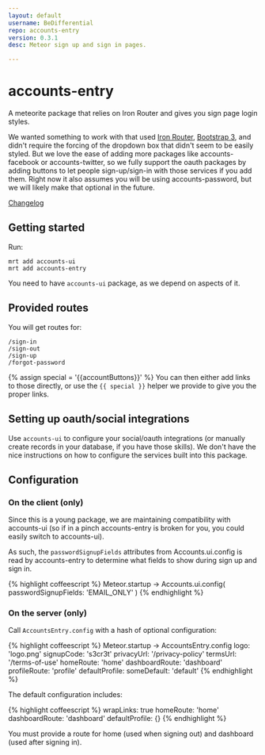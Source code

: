 ```yaml
---
layout: default
username: BeDifferential
repo: accounts-entry
version: 0.3.1
desc: Meteor sign up and sign in pages.

---
```


# accounts-entry

A meteorite package that relies on Iron Router and gives you sign page login styles.

We wanted something to work with that used [Iron
Router](https://github.com/EventedMind/iron-router), [Bootstrap
3](https://github.com/mangasocial/meteor-bootstrap-3), and didn't require the forcing of the dropdown box that didn't seem to be easily styled. But we love the ease of adding more packages like accounts-facebook or accounts-twitter, so we fully support the oauth packages by adding buttons to let people sign-up/sign-in with those services if you add them.  Right now it also assumes you will be using accounts-password, but we will likely make that optional in the future.

[Changelog](https://github.com/BeDifferential/accounts-entry/blob/master/CHANGELOG.md)

## Getting started

Run:

```
mrt add accounts-ui
mrt add accounts-entry
```

You need to have `accounts-ui` package, as we depend on aspects of it.

## Provided routes

You will get routes for:

```
/sign-in
/sign-out
/sign-up
/forgot-password
```

{% assign special = '{{accountButtons}}' %}
You can then either add links to those directly, or use the `{{ special }}` helper we provide to give you the proper links.

## Setting up oauth/social integrations

Use `accounts-ui` to configure your social/oauth integrations (or manually create records in your database, if you have those skills). We don't have the nice instructions on how to configure the services built into this package.

## Configuration

### On the client (only)

Since this is a young package, we are maintaining compatibility with accounts-ui (so if in a pinch accounts-entry is broken for you, you could easily switch to accounts-ui).

As such, the `passwordSignupFields` attributes from Accounts.ui.config is read by accounts-entry to determine what fields to show during sign up and sign in.

{% highlight coffeescript %}
Meteor.startup ->
  Accounts.ui.config(
    passwordSignupFields: 'EMAIL_ONLY'
  )
{% endhighlight %}

### On the server (only)

Call `AccountsEntry.config` with a hash of optional configuration:

{% highlight coffeescript %}
Meteor.startup ->
  AccountsEntry.config
    logo: 'logo.png'
    signupCode: 's3cr3t'
    privacyUrl: '/privacy-policy'
    termsUrl: '/terms-of-use'
    homeRoute: 'home'
    dashboardRoute: 'dashboard'
    profileRoute: 'profile'
    defaultProfile: 
        someDefault: 'default'
{% endhighlight %}

The default configuration includes:

{% highlight coffeescript %}
  wrapLinks: true
  homeRoute: 'home'
  dashboardRoute: 'dashboard'
  defaultProfile: {}
{% endhighlight %}

You must provide a route for home (used when signing out) and
dashboard (used after signing in).
